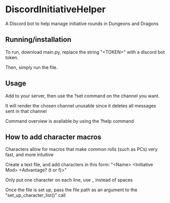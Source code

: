 # DiscordInitiativeHelper
A Discord bot to help manage initiative rounds in Dungeons and Dragons

## Running/installation
To run, download main.py, replace the string "\<TOKEN>" with a discord bot token.

Then, simply run the file.

## Usage
Add to your server, then use the ?set command on the channel you want. 

It will render the chosen channel unusable since it deletes all messages sent in that channel

Command overview is available by using the ?help command


## How to add character macros
Characters allow for macros that make common rolls (such as PCs) very fast, and more intuitive

Create a text file, and add characters in this form: "\<Name> \<Initiative Mod> \<Advantage? (t or f)>"

Only put one character on each line, use _ instead of spaces

Once the file is set up, pass the file path as an argument to the "set_up_character_list()" call
